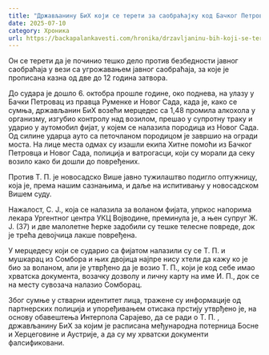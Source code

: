 ```yaml
---
title: "Држављанину БиХ који се терети за саобраћајку код Бачког Петровца продужен притвор"
date: 2025-07-10
category: Хроника
url: https://backapalankavesti.com/hronika/drzavljaninu-bih-koji-se-tereti-za-saobracajku-kod-backog-petrovca-produzen-pritvor/
---
```


Он се терети да је починио тешко дело против безбедности јавног саобраћаја у вези са угрожавањем јавног саобраћаја, за које је прописана казна од две до 12 година затвора.

До судара је дошло 6. октобра прошле године, око поднева, на улазу у Бачки Петровац из правца Руменке и Новог Сада, када је, како се сумња, држављанин БиХ возећи мерцедес са 1,48 промила алкохола у организму, изгубио контролу над возилом, прешао у супротну траку и ударио у аутомобил фијат, у којем се налазила породица из Новог Сада. Од силине ударца ауто са петочланом породицом је завршио на огради моста. На лице места одмах су изашли екипа Хитне помоћи из Бачког Петровца и Новог Сада, полиција и ватрогасци, који су морали да секу возило како би дошли до повређених.

Против Т. П. је новосадско Више јавно тужилаштво подигло оптужницу, која је, према нашим сазнањима, и даље на испитивању у новосадском Вишем суду.

Нажалост, С. Ј., која се налазила за воланом фијата, упркос напорима лекара Ургентног центра УКЦ Војводине, преминула је, а њен супруг Ж. Ј. (37) и две малолетне ћерке задобили су тешке телесне повреде, док је трећа девојчица лакше повређена.

У мерцедесу који се сударио са фијатом налазили су се Т. П. и мушкарац из Сомбора и њих двојица најпре нису хтели да кажу ко је био за воланом, али је утврђено да је возио Т. П., који је код себе имао хрватска документа, возачку дозволу и личну карту на име И. П., док се на месту сувозача налазио Сомборац.

Због сумње у стварни идентитет лица, тражене су информације од партнерских полиција и упоређивањем отисака прстију утврђено је, на основу обавештења Интерпола Сарајево, да се ради о Т. П. , држављанину БиХ за којим је расписана међународна потерница Босне и Херцеговине и Аустрије, а да су му хрватски документи фалсификовани.

